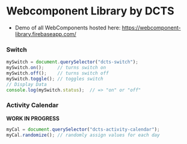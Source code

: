 # Webcomponent Library by DCTS

- Demo of all WebComponents hosted here: https://webcomponent-library.firebaseapp.com/

### Switch
```js
mySwitch = document.querySelector("dcts-switch");
mySwitch.on();     // turns switch on
mySwitch.off();    // turns switch off
mySwitch.toggle(); // toggles switch
// Display Data
console.log(mySwitch.status);  // => "on" or "off"
```

### Activity Calendar
**WORK IN PROGRESS**
```js
myCal = document.querySelector("dcts-activity-calendar");
myCal.randomize(); // randomly assign values for each day
```

